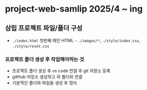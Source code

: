 # project-web-samlip 2025/4 ~ ing
## 삼립 프로젝트 파일/폴더 구성
* `./index.html` 첫번째 메인 HTML - `./images/*`, `./style/index.css`, `./style/reset.css`
### 프로젝트 폴더 생성 후 작업해야하는 것
* 프로젝트 폴더 생성 후 vs code 연결 후 git 저장소 등록
* gitHub 저장소 생성하고 위 폴더와 연결
* 기본적인 폴더와 파일들 생성 후 정리